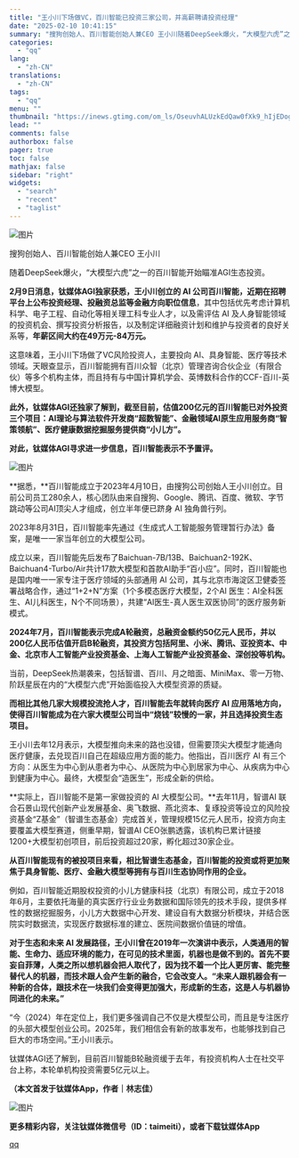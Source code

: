 ```yaml
---
title: "王小川下场做VC，百川智能已投资三家公司，并高薪聘请投资经理"
date: "2025-02-10 10:41:15"
summary: "搜狗创始人、百川智能创始人兼CEO 王小川随着DeepSeek爆火，“大模型六虎”之一的百川智能开始..."
categories:
  - "qq"
lang:
  - "zh-CN"
translations:
  - "zh-CN"
tags:
  - "qq"
menu: ""
thumbnail: "https://inews.gtimg.com/om_ls/OseuvhALUzkEdQaw0fXk9_hIjEDogyxZjhyl0dERpn8TwAA_640360/0"
lead: ""
comments: false
authorbox: false
pager: true
toc: false
mathjax: false
sidebar: "right"
widgets:
  - "search"
  - "recent"
  - "taglist"
---
```


![图片](https://inews.gtimg.com/om_bt/OHIeASA3bcsnb2dCqpClCUpM8GA92KAL5fN7-Mt80D2wEAA/641)

搜狗创始人、百川智能创始人兼CEO 王小川

随着DeepSeek爆火，“大模型六虎”之一的百川智能开始瞄准AGI生态投资。

**2月9日消息，钛媒体AGI独家获悉，王小川创立的 AI 公司百川智能，近期在招聘平台上公布投资经理、投融资总监等金融方向职位信息**，其中包括优先考虑计算机科学、电子工程、自动化等相关理工科专业人才，以及需评估 AI 及人身智能领域的投资机会、撰写投资分析报告，以及制定详细融资计划和维护与投资者的良好关系等，**年薪区间大约在49万元-84万元。**

这意味着，王小川下场做了VC风险投资人，主要投向 AI、具身智能、医疗等技术领域。天眼查显示，百川智能拥有百川众智（北京）管理咨询合伙企业（有限合伙）等多个机构主体，而且持有与中国计算机学会、英博数科合作的CCF-百川-英博大模型。

**此外，钛媒体AGI还独家了解到，截至目前，估值200亿元的百川智能已对外投资三个项目：AI理论与算法软件开发商“超数智能”、金融领域AI原生应用服务商“智策领航”、医疗健康数据挖掘服务提供商“小儿方”。**

**对此，钛媒体AGI寻求进一步信息，百川智能表示不予置评。**

![图片](https://inews.gtimg.com/om_bt/O-McpLR19c8J1mSDAvgjaAHIv8octWER74pJz73YE5TwsAA/641)

**据悉，**百川智能成立于2023年4月10日，由搜狗公司创始人王小川创立。目前公司员工280余人，核心团队由来自搜狗、Google、腾讯、百度、微软、字节跳动等公司AI顶尖人才组成，创立半年便已跻身 AI 独角兽行列。

2023年8月31日，百川智能率先通过《生成式人工智能服务管理暂行办法》备案，是唯一一家当年创立的大模型公司。

成立以来，百川智能先后发布了Baichuan-7B/13B、Baichuan2-192K、Baichuan4-Turbo/Air共计17款大模型和首款AI助手“百小应”。同时，百川智能也是国内唯一一家专注于医疗领域的头部通用 AI 公司，其与北京市海淀区卫健委签署战略合作，通过“1+2+N”方案（1个多模态医疗大模型，2个AI 医生：AI全科医生、AI儿科医生，N个不同场景），共建“AI医生-真人医生双医协同”的医疗服务新模式。

**2024年7月，百川智能表示完成A轮融资，总融资金额约50亿元人民币，并以200亿人民币估值开启B轮融资，其投资方包括阿里、小米、腾讯、亚投资本、中金、北京市人工智能产业投资基金、上海人工智能产业投资基金、深创投等机构。**

当前，DeepSeek热潮袭来，包括智谱、百川、月之暗面、MiniMax、零一万物、阶跃星辰在内的“大模型六虎”开始面临投入大模型资源的质疑。

**而相比其他几家大规模投流抢人才，百川智能去年就转向医疗 AI 应用落地方向，使得百川智能成为在六家大模型公司当中“烧钱”较慢的一家，并且选择投资生态项目。**

王小川去年12月表示，大模型推向未来的路也没错，但需要顶尖大模型才能通向医疗健康，去兑现百川自己在超级应用方面的能力。他指出，百川医疗 AI 有三个方向：从医生为中心到从患者为中心、从医院为中心到居家为中心、从疾病为中心到健康为中心。最终，大模型会“造医生”，形成全新的供给。

**实际上，百川智能不是第一家做投资的 AI 大模型公司。**去年11月，智谱AI 联合石景山现代创新产业发展基金、奥飞数据、燕北资本、复琢投资等设立的风险投资基金“Z基金”（智谱生态基金）完成首关，管理规模15亿元人民币，投资方向主要覆盖大模型赛道，侧重早期，智谱AI CEO张鹏透露，该机构已累计链接1200+大模型初创项目，前后投资超过20家，孵化超过30家企业。

**从百川智能现有的被投项目来看，相比智谱生态基金，百川智能的投资或将更加聚焦于具身智能、医疗、金融大模型等拥有与百川生态协同作用的企业。**

例如，百川智能近期股权投资的小儿方健康科技（北京）有限公司，成立于2018年6月，主要依托海量的真实医疗行业业务数据和国际领先的技术手段，提供多样性的数据挖掘服务，小儿方大数据中心开发、建设自有大数据分析模块，并结合医院实时数据流，实现医疗数据标准的建立、医院间数据价值链的增值。

**对于生态和未来 AI 发展路径，**王小川曾在2019年一次演讲中表示，人类通用的智能、生命力、适应环境的能力，在可见的技术里面，机器也是做不到的。首先不要妄自菲薄，人类之所以想机器会把人取代了，因为找不着一个比人更厉害、能完整替代人的机器，而技术跟人会产生新的融合，它会改变人。**“未来人跟机器会有一种新的合体，跟技术在一块我们会变得更加强大，形成新的生态，这是人与机器协同进化的未来。”**

“今（2024）年在定位上，我们更多强调自己不仅是大模型公司，而且是专注医疗的头部大模型创业公司。2025年，我们相信会有新的故事发布，也能够找到自己巨大的市场空间。”王小川表示。

钛媒体AGI还了解到，目前百川智能B轮融资缓于去年，有投资机构人士在社交平台上称，本轮单机构投资需要5亿元以上。

**（本文首发于钛媒体App，作者｜林志佳）**

![图片](https://inews.gtimg.com/om_bt/OynwBldz-rKmadbc3j4ApvPlHIKfglp2nXbWb45bqqFxsAA/641)

**更多精彩内容，关注钛媒体微信号（ID：taimeiti），或者下载钛媒体App**

[qq](https://new.qq.com/rain/a/20250210A02JU100)
